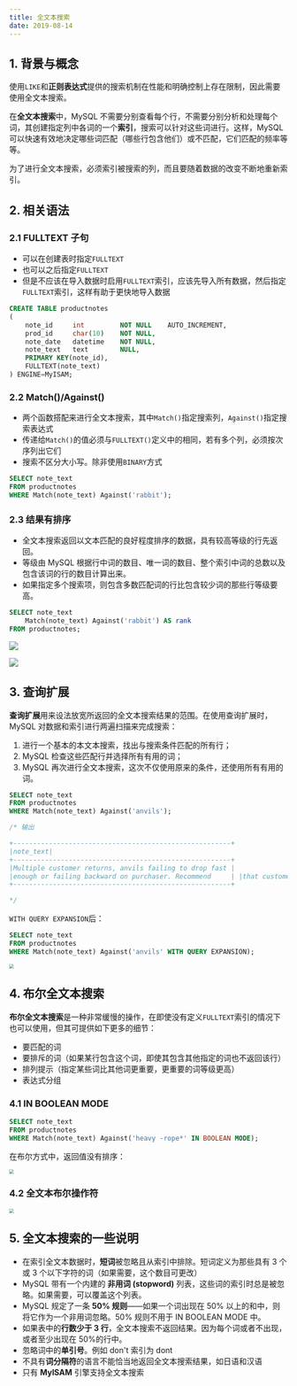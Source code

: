 ```yaml
---
title: 全文本搜索
date: 2019-08-14
---
```


## 1. 背景与概念

使用`LIKE`和**正则表达式**提供的搜索机制在性能和明确控制上存在限制，因此需要使用全文本搜索。

在**全文本搜索**中，MySQL 不需要分别查看每个行，不需要分别分析和处理每个词，其创建指定列中各词的一个**索引**，搜索可以针对这些词进行。这样，MySQL 可以快速有效地决定哪些词匹配（哪些行包含他们）或不匹配，它们匹配的频率等等。

为了进行全文本搜索，必须索引被搜索的列，而且要随着数据的改变不断地重新索引。

## 2. 相关语法

### 2.1 FULLTEXT 子句

- 可以在创建表时指定`FULLTEXT`
- 也可以之后指定`FULLTEXT`
- 但是不应该在导入数据时启用`FULLTEXT`索引，应该先导入所有数据，然后指定`FULLTEXT`索引，这样有助于更快地导入数据

```sql
CREATE TABLE productnotes
(
    note_id 	int 		NOT NULL 	AUTO_INCREMENT,
    prod_id 	char(10) 	NOT NULL,
    note_date 	datetime 	NOT NULL,
    note_text 	text 		NULL,
    PRIMARY KEY(note_id),
    FULLTEXT(note_text)
) ENGINE=MyISAM;
```

### 2.2 Match()/Against()

- 两个函数搭配来进行全文本搜索，其中`Match()`指定搜索列，`Against()`指定搜索表达式
- 传递给`Match()`的值必须与`FULLTEXT()`定义中的相同，若有多个列，必须按次序列出它们
- 搜索不区分大小写。除非使用`BINARY`方式

```sql
SELECT note_text
FROM productnotes
WHERE Match(note_text) Against('rabbit');
```

### 2.3 结果有排序

- 全文本搜索返回以文本匹配的良好程度排序的数据，具有较高等级的行先返回。
- 等级由 MySQL 根据行中词的数目、唯一词的数目、整个索引中词的总数以及包含该词的行的数目计算出来。
- 如果指定多个搜索项，则包含多数匹配词的行比包含较少词的那些行等级要高。

```sql
SELECT note_text
	Match(note_text) Against('rabbit') AS rank
FROM productnotes;
```

![](https://figure-bed.chua-n.com/数据库/MySQL/7.png)

![](https://figure-bed.chua-n.com/数据库/MySQL/8.png)

## 3. 查询扩展

**查询扩展**用来设法放宽所返回的全文本搜索结果的范围。在使用查询扩展时，MySQL 对数据和索引进行两遍扫描来完成搜索：

1. 进行一个基本的本文本搜索，找出与搜索条件匹配的所有行；
2. MySQL 检查这些匹配行并选择所有有用的词；
3. MySQL 再次进行全文本搜索，这次不仅使用原来的条件，还使用所有有用的词。

```sql
SELECT note_text
FROM productnotes
WHERE Match(note_text) Against('anvils');

/* 输出

+-------------------------------------------------------+
|note_text|
+-------------------------------------------------------+
|Multiple customer returns, anvils failing to drop fast |
|enough or failing backward on purchaser. Recommend     | |that customer considers using heavier anvils.		  |
+-------------------------------------------------------+

*/
```

`WITH QUERY EXPANSION`后：

```sql
SELECT note_text
FROM productnotes
WHERE Match(note_text) Against('anvils' WITH QUERY EXPANSION);
```

<img src="https://figure-bed.chua-n.com/数据库/MySQL/9.png" style="zoom:50%;" />

## 4. 布尔全文本搜索

**布尔全文本搜索**是一种非常缓慢的操作，在即使没有定义`FULLTEXT`索引的情况下也可以使用，但其可提供如下更多的细节：

- 要匹配的词
- 要排斥的词（如果某行包含这个词，即使其包含其他指定的词也不返回该行）
- 排列提示（指定某些词比其他词更重要，更重要的词等级更高）
- 表达式分组

### 4.1 IN BOOLEAN MODE

```sql
SELECT note_text
FROM productnotes
WHERE Match(note_text) Against('heavy -rope*' IN BOOLEAN MODE);
```

在布尔方式中，返回值没有排序：

<img src="https://figure-bed.chua-n.com/数据库/MySQL/10.png" style="zoom:50%;" />

### 4.2 全文本布尔操作符

<img src="https://figure-bed.chua-n.com/数据库/MySQL/11.png" style="zoom:50%;" />

## 5. 全文本搜索的一些说明

- 在索引全文本数据时，**短词**被忽略且从索引中排除。短词定义为那些具有 3 个或 3 个以下字符的词（如果需要，这个数目可更改）
- MySQL 带有一个内建的 **非用词 (stopword)** 列表，这些词的索引时总是被忽略。如果需要，可以覆盖这个列表。
- MySQL 规定了一条 **50% 规则**——如果一个词出现在 50% 以上的和中，则将它作为一个非用词忽略。50% 规则不用于 IN BOOLEAN MODE 中。
- 如果表中的**行数少于 3 行**，全文本搜索不返回结果。因为每个词或者不出现，或者至少出现在 50%的行中。
- 忽略词中的**单引号**。例如 don't 索引为 dont
- 不具有**词分隔符**的语言不能恰当地返回全文本搜索结果，如日语和汉语
- 只有 **MyISAM** 引擎支持全文本搜索
